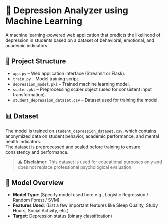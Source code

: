 # 🧠 Depression Analyzer using Machine Learning

A machine learning-powered web application that predicts the likelihood of depression in students based on a dataset of behavioral, emotional, and academic indicators.

## 📁 Project Structure

- `app.py` – Web application interface (Streamlit or Flask).
- `train.py` – Model training script.
- `depression_model.pkl` – Trained machine learning model.
- `scaler.pkl` – Preprocessing scaler object (used for consistent input transformation).
- `student_depression_dataset.csv` – Dataset used for training the model.

## 📊 Dataset

The model is trained on `student_depression_dataset.csv`, which contains anonymized data on student behavior, academic performance, and mental health indicators.  
The dataset is preprocessed and scaled before training to ensure consistency and performance.

> ⚠️ **Disclaimer**: This dataset is used for educational purposes only and does not replace professional psychological evaluation.

## 🧠 Model Overview

- **Model Type**: (Specify model used here e.g., Logistic Regression / Random Forest / SVM)
- **Features Used**: (List a few important features like Sleep Quality, Study Hours, Social Activity, etc.)
- **Target**: Depression status (binary classification)

